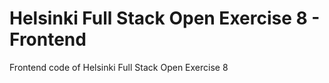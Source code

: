 # Helsinki Full Stack Open Exercise 8 - Frontend

Frontend code of Helsinki Full Stack Open Exercise 8